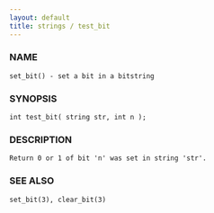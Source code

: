 ```yaml
---
layout: default
title: strings / test_bit
---
```


### NAME

    set_bit() - set a bit in a bitstring


### SYNOPSIS

    int test_bit( string str, int n );


### DESCRIPTION

    Return 0 or 1 of bit 'n' was set in string 'str'.


### SEE ALSO

    set_bit(3), clear_bit(3)
